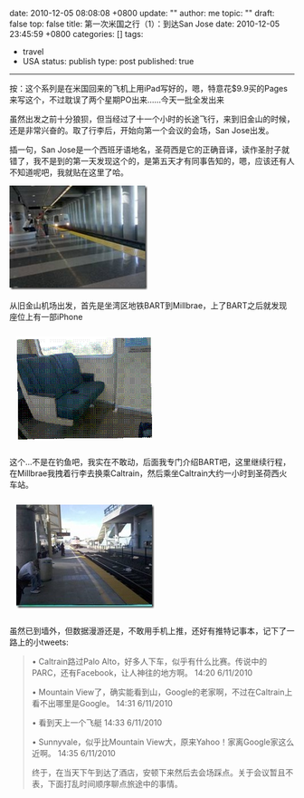 date: 2010-12-05 08:08:08 +0800
update: ""
author: me
topic: ""
draft: false
top: false
title: 第一次米国之行（1）：到达San Jose
date: 2010-12-05 23:45:59 +0800
categories: []
tags:
- travel
- USA
status: publish
type: post
published: true
---
<p>按：这个系列是在米国回来的飞机上用iPad写好的，嗯，特意花$9.9买的Pages来写这个，不过耽误了两个星期PO出来……今天一批全发出来</p>

<p>虽然出发之前十分狼狈，但当经过了十一个小时的长途飞行，来到旧金山的时候，还是非常兴奋的。取了行李后，开始向第一个会议的会场，San Jose出发。</p>

<p>插一句，San Jose是一个西班牙语地名，圣荷西是它的正确音译，读作圣肘子就错了，我不是到的第一天发现这个的，是第五天才有同事告知的，嗯，应该还有人不知道呢吧，我就贴在这里了哈。</p>

<p><a href="http://wangxu.me/blog/wp-content/uploads/2010/12/clip_image002.jpg"><img style="background-image: none; border-bottom: 0px; border-left: 0px; margin: 0px; padding-left: 0px; padding-right: 0px; display: inline; border-top: 0px; border-right: 0px; padding-top: 0px" title="clip_image002" border="0" hspace="12" alt="clip_image002" vspace="12" src="/assets/clip_image002_thumb.jpg" width="244" height="184" /></a></p>

<p>从旧金山机场出发，首先是坐湾区地铁BART到Millbrae，上了BART之后就发现座位上有一部iPhone</p>

<p><a href="http://wangxu.me/blog/wp-content/uploads/2010/12/clip_image004.gif"><img style="background-image: none; border-bottom: 0px; border-left: 0px; padding-left: 0px; padding-right: 0px; display: inline; border-top: 0px; border-right: 0px; padding-top: 0px" title="clip_image004" border="0" hspace="12" alt="clip_image004" vspace="12" src="/assets/clip_image004_thumb.gif" width="240" height="181" /></a></p>

<p>这个…不是在钓鱼吧，我实在不敢动，后面我专门介绍BART吧，这里继续行程，在Millbrae我拽着行李去换乘Caltrain，然后乘坐Caltrain大约一小时到圣荷西火车站。</p>

<p><a href="http://wangxu.me/blog/wp-content/uploads/2010/12/clip_image006.jpg"><img style="background-image: none; border-bottom: 0px; border-left: 0px; padding-left: 0px; padding-right: 0px; display: inline; border-top: 0px; border-right: 0px; padding-top: 0px" title="clip_image006" border="0" hspace="12" alt="clip_image006" vspace="12" src="/assets/clip_image006_thumb.jpg" width="244" height="183" /></a></p>

<p>虽然已到墙外，但数据漫游还是，不敢用手机上推，还好有推特记事本，记下了一路上的小tweets:</p>

<blockquote><p>• Caltrain路过Palo Alto，好多人下车，似乎有什么比赛。传说中的PARC，还有Facebook，让人神往的地方啊。 14:20 6/11/2010</p>

<p>• Mountain View了，确实能看到山，Google的老家啊，不过在Caltrain上看不出哪里是Google。 14:31 6/11/2010</p>

<p>• 看到天上一个飞艇 14:33 6/11/2010</p>

<p>• Sunnyvale，似乎比Mountain View大，原来Yahoo！家离Google家这么近啊。 14:35 6/11/2010</p>

<p>终于，在当天下午到达了酒店，安顿下来然后去会场踩点。关于会议暂且不表，下面打乱时间顺序聊点旅途中的事情。</p>

</blockquote>
